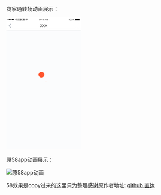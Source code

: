 商家通转场动画展示：

<img src="https://github.com/LinLeyang/wuba_sjt_loadingview/blob/master/sjf.gif" width=200 height=350 alt="商家通转场动画" />

原58app动画展示：

<img src="http://upload-images.jianshu.io/upload_images/166866-6e4012c1949aaa7a.gif" width=200 height=350 alt="原58app动画"/>


58效果是copy过来的这里只为整理感谢原作者地址:
[github 直达](https://github.com/zzz40500/android-shapeLoadingView)
